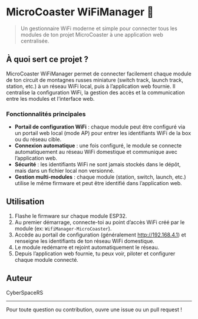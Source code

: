 # MicroCoaster WiFiManager 🚀

> Un gestionnaire WiFi moderne et simple pour connecter tous les modules de ton projet MicroCoaster à une application web centralisée.

## À quoi sert ce projet ?

MicroCoaster WiFiManager permet de connecter facilement chaque module de ton circuit de montagnes russes miniature (switch track, launch track, station, etc.) à un réseau WiFi local, puis à l’application web fournie. Il centralise la configuration WiFi, la gestion des accès et la communication entre les modules et l’interface web.

### Fonctionnalités principales
- **Portail de configuration WiFi** : chaque module peut être configuré via un portail web local (mode AP) pour entrer les identifiants WiFi de la box ou du réseau cible.
- **Connexion automatique** : une fois configuré, le module se connecte automatiquement au réseau WiFi domestique et communique avec l’application web.
- **Sécurité** : les identifiants WiFi ne sont jamais stockés dans le dépôt, mais dans un fichier local non versionné.
- **Gestion multi-modules** : chaque module (station, switch, launch, etc.) utilise le même firmware et peut être identifié dans l’application web.

## Utilisation

1. Flashe le firmware sur chaque module ESP32.
2. Au premier démarrage, connecte-toi au point d’accès WiFi créé par le module (ex: `WifiManager-MicroCoaster`).
3. Accède au portail de configuration (généralement http://192.168.4.1) et renseigne les identifiants de ton réseau WiFi domestique.
4. Le module redémarre et rejoint automatiquement le réseau.
5. Depuis l’application web fournie, tu peux voir, piloter et configurer chaque module connecté.

## Auteur
CyberSpaceRS

---
Pour toute question ou contribution, ouvre une issue ou un pull request !